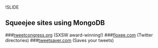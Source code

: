 !SLIDE
## Squeejee sites using MongoDB
###[tweetcongress.org](http://tweetcongress.org) (SXSW award-winning!)
###[floxee.com](http://floxee.com) (Twitter directories)
###[tweetsaver.com](http://tweetsaver.com) (Saves your tweets)

